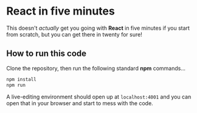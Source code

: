# React in five minutes

This doesn't _actually_ get you going with **React** in five minutes if you start from scratch, but you can get there in twenty for sure!

## How to run this code

Clone the repository, then run the following standard **npm** commands...

```bash
npm install
npm run
```

A live-editing environment should open up at `localhost:4001` and you can open that in your browser and start to mess with the code.
